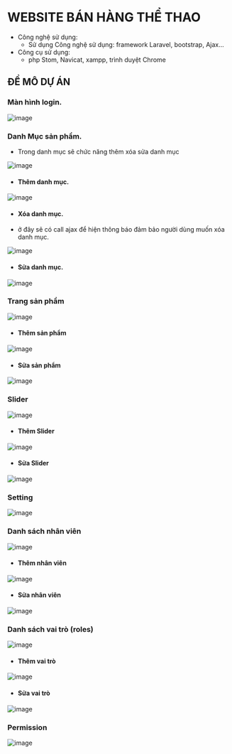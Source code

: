 # WEBSITE BÁN HÀNG THỂ THAO
- Công nghệ sử dụng:
  - Sử dụng Công nghệ sử dụng: framework Laravel, bootstrap, Ajax...
- Công cụ sử dụng:
  - php Stom, Navicat,  xampp, trình duyệt Chrome
## ĐỀ MÔ DỰ ÁN
### Màn hình login.
 ![image](https://github.com/duyctk42/Website_Ban_Do_The_Thao/assets/62608235/5c5c10e3-7543-4891-a5ec-0a7fb84ef654)
### Danh Mục sản phẩm.
- Trong danh mục sẽ chức năng thêm xóa sửa danh mục

![image](https://github.com/duyctk42/Website_Ban_Do_The_Thao/assets/62608235/f41df791-ebbf-4d92-bed3-5bc15346da85)
- #### Thêm danh mục.

![image](https://github.com/duyctk42/Website_Ban_Do_The_Thao/assets/62608235/ce164f2f-c463-4232-b905-53fe2cdb7b4d)

- #### Xóa danh mục.
- ở đây sẽ có call ajax để hiện thông báo đảm bảo người dùng muốn xóa danh mục.

![image](https://github.com/duyctk42/Website_Ban_Do_The_Thao/assets/62608235/59e09da0-3e87-4629-8d92-68e9c7251848)
- #### Sửa danh mục.
![image](https://github.com/duyctk42/Website_Ban_Do_The_Thao/assets/62608235/49fc8c3a-3c7a-4fad-9750-67c0b0aceeba)
### Trang sản phẩm
![image](https://github.com/duyctk42/Website_Ban_Do_The_Thao/assets/62608235/1393892e-9af8-4d74-99d7-ed3f2513faf2)
- #### Thêm sản phẩm
![image](https://github.com/duyctk42/Website_Ban_Do_The_Thao/assets/62608235/77d1396a-3a24-4554-80e3-8225ecd87893)
- #### Sửa sản phẩm
![image](https://github.com/duyctk42/Website_Ban_Do_The_Thao/assets/62608235/59d024e4-edff-4575-9396-f5250baba131)
### Slider
![image](https://github.com/duyctk42/Website_Ban_Do_The_Thao/assets/62608235/f4e26e6a-3f46-4d52-8dfc-fc153b4df89f)
- #### Thêm Slider
![image](https://github.com/duyctk42/Website_Ban_Do_The_Thao/assets/62608235/8e4c8071-87ba-4481-9c46-32f5d007ab16)
- #### Sửa Slider
![image](https://github.com/duyctk42/Website_Ban_Do_The_Thao/assets/62608235/cad4be43-4e2a-4463-ac86-381b1cb9621a)
### Setting
![image](https://github.com/duyctk42/Website_Ban_Do_The_Thao/assets/62608235/65a664e8-4a80-42e0-8e39-0e399577a50e)
### Danh sách nhân viên
![image](https://github.com/duyctk42/Website_Ban_Do_The_Thao/assets/62608235/463e4f94-90c5-42a0-8e3c-133db0d491b5)
- #### Thêm nhân viên
![image](https://github.com/duyctk42/Website_Ban_Do_The_Thao/assets/62608235/7c8cc07d-4129-48e0-9de1-8161520c0fce)
- #### Sửa nhân viên
![image](https://github.com/duyctk42/Website_Ban_Do_The_Thao/assets/62608235/61ba2848-dade-4ff6-b5e0-76e9a0c279d5)
### Danh sách vai trò (roles)
![image](https://github.com/duyctk42/Website_Ban_Do_The_Thao/assets/62608235/1c501b5f-7906-42ae-96b5-439466bac8f2)
- #### Thêm vai trò
![image](https://github.com/duyctk42/Website_Ban_Do_The_Thao/assets/62608235/c8756ba1-c193-4c9b-abea-fcff8d25bc7e)
- #### Sửa vai trò
![image](https://github.com/duyctk42/Website_Ban_Do_The_Thao/assets/62608235/6c7e3c88-b865-450d-9622-ff0e6ada4f94)
### Permission
![image](https://github.com/duyctk42/Website_Ban_Do_The_Thao/assets/62608235/0fc40cec-bd90-482a-a2f7-986567fcd4a7)


